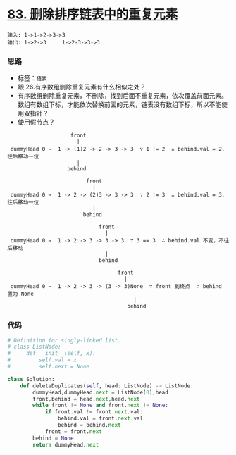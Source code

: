 # [ 83. 删除排序链表中的重复元素](https://leetcode-cn.com/problems/remove-duplicates-from-sorted-list/)

```
输入: 1->1->2->3->3  
输出: 1->2->3     1->2-3->3->3
```

### 思路

- 标签：`链表`
- 跟 26.有序数组删除重复元素有什么相似之处？
- 有序数组删除重复元素，不删除，找到后面不重复元素，依次覆盖前面元素。数组有数组下标，才能依次替换前面的元素，链表没有数组下标，所以不能使用双指针？
- 使用假节点？

```
                    front
                      |
 dummyHead 0 →  1 -> (1)2 -> 2 -> 3 -> 3  ∵ 1 != 2  ∴ behind.val = 2，往后移动一位
                      |
                   behind
```

```
                         front
                           |
 dummyHead 0 →  1 -> 2 -> (2)3 -> 3 -> 3  ∵ 2 != 3  ∴ behind.val = 3，往后移动一位
                           |
                        behind
```

```
                             front
                               |
 dummyHead 0 →  1 -> 2 -> 3 -> 3 -> 3  ∵ 3 == 3  ∴ behind.val 不变，不往后移动
                               |
                             behind
```

```
                                   front
                                     |
 dummyHead 0 →  1 -> 2 -> 3 -> (3 -> 3)None  ∵ front 到终点  ∴ behind 置为 None
                                        |
                                      behind
```

### 代码

```Python
# Definition for singly-linked list.
# class ListNode:
#     def __init__(self, x):
#         self.val = x
#         self.next = None

class Solution:
    def deleteDuplicates(self, head: ListNode) -> ListNode:
        dummyHead,dummyHead.next = ListNode(0),head
        front,behind = head.next,head.next
        while front != None and front.next != None:
            if front.val != front.next.val:
                behind.val = front.next.val
                behind = behind.next
            front = front.next
        behind = None
        return dummyHead.next
```

